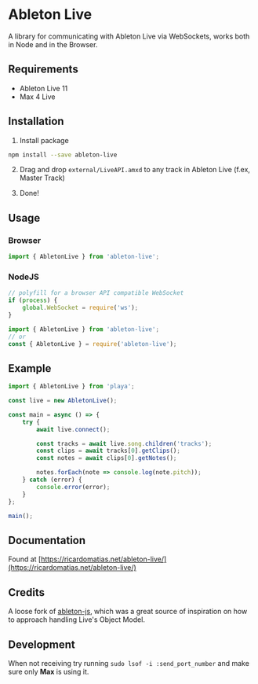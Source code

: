 # Ableton Live

A library for communicating with Ableton Live via WebSockets, works both in Node and in the Browser.

## Requirements

* Ableton Live 11
* Max 4 Live


## Installation

1. Install package

```bash
npm install --save ableton-live
```

2. Drag and drop `external/LiveAPI.amxd` to any track in Ableton Live (f.ex, Master Track)

3. Done!

## Usage

### Browser

```js
import { AbletonLive } from 'ableton-live';
```

### NodeJS

```js
// polyfill for a browser API compatible WebSocket
if (process) {
    global.WebSocket = require('ws');
}
```

```js
import { AbletonLive } from 'ableton-live';
// or
const { AbletonLive } = require('ableton-live');
```

## Example

```js
import { AbletonLive } from 'playa';

const live = new AbletonLive();

const main = async () => {
    try {
        await live.connect();

        const tracks = await live.song.children('tracks');
        const clips = await tracks[0].getClips();
        const notes = await clips[0].getNotes();

        notes.forEach(note => console.log(note.pitch));
    } catch (error) {
        console.error(error);
    }
};

main();
```

## Documentation

Found at [https://ricardomatias.net/ableton-live/](https://ricardomatias.net/ableton-live/)

## Credits

A loose fork of [ableton-js](github-link), which was a great source of inspiration on how to approach handling Live's Object Model.

## Development
When not receiving try running `sudo lsof -i :send_port_number` and make sure only **Max** is using it.
